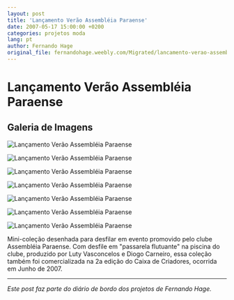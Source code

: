 ```yaml
---
layout: post
title: 'Lançamento Verão Assembléia Paraense'
date: 2007-05-17 15:00:00 +0200
categories: projetos moda
lang: pt
author: Fernando Hage
original_file: fernandohage.weebly.com/Migrated/lancamento-verao-assembleia-paraense.html
---
```


# Lançamento Verão Assembléia Paraense

## Galeria de Imagens

![Lançamento Verão Assembléia Paraense](/assets/images/lancamento-verao-assembleia-paraense-01.jpg)

![Lançamento Verão Assembléia Paraense](/assets/images/lancamento-verao-assembleia-paraense-02.jpg)

![Lançamento Verão Assembléia Paraense](/assets/images/lancamento-verao-assembleia-paraense-03.jpg)

![Lançamento Verão Assembléia Paraense](/assets/images/lancamento-verao-assembleia-paraense-04.jpg)

![Lançamento Verão Assembléia Paraense](/assets/images/lancamento-verao-assembleia-paraense-05.jpg)

![Lançamento Verão Assembléia Paraense](/assets/images/lancamento-verao-assembleia-paraense-06.jpg)

![Lançamento Verão Assembléia Paraense](/assets/images/lancamento-verao-assembleia-paraense-07.jpg)

Mini-coleção desenhada para desfilar em evento promovido pelo clube Assembléia Paraense. Com desfile em "passarela flutuante" na piscina do clube, produzido por Luty Vasconcelos e Diogo Carneiro, essa coleção também foi comercializada na 2a edição do Caixa de Criadores, ocorrida em Junho de 2007.

---

*Este post faz parte do diário de bordo dos projetos de Fernando Hage.*